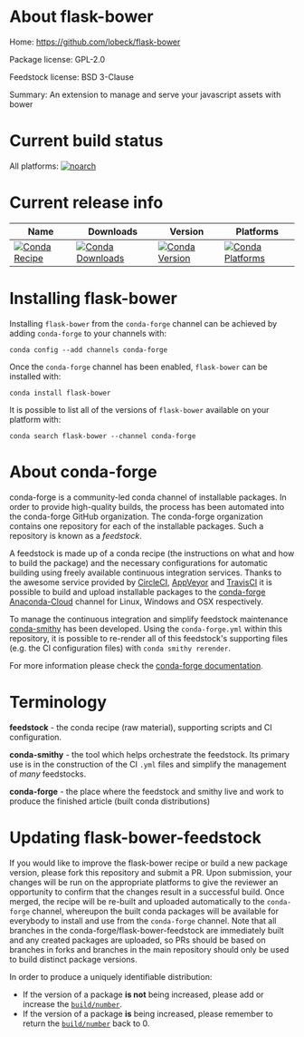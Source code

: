 About flask-bower
=================

Home: https://github.com/lobeck/flask-bower

Package license: GPL-2.0

Feedstock license: BSD 3-Clause

Summary: An extension to manage and serve your javascript assets with bower



Current build status
====================

All platforms:
[![noarch](https://img.shields.io/circleci/project/github/conda-forge/flask-bower-feedstock/master.svg?label=noarch)](https://circleci.com/gh/conda-forge/flask-bower-feedstock)

Current release info
====================

| Name | Downloads | Version | Platforms |
| --- | --- | --- | --- |
| [![Conda Recipe](https://img.shields.io/badge/recipe-flask--bower-green.svg)](https://anaconda.org/conda-forge/flask-bower) | [![Conda Downloads](https://img.shields.io/conda/dn/conda-forge/flask-bower.svg)](https://anaconda.org/conda-forge/flask-bower) | [![Conda Version](https://img.shields.io/conda/vn/conda-forge/flask-bower.svg)](https://anaconda.org/conda-forge/flask-bower) | [![Conda Platforms](https://img.shields.io/conda/pn/conda-forge/flask-bower.svg)](https://anaconda.org/conda-forge/flask-bower) |

Installing flask-bower
======================

Installing `flask-bower` from the `conda-forge` channel can be achieved by adding `conda-forge` to your channels with:

```
conda config --add channels conda-forge
```

Once the `conda-forge` channel has been enabled, `flask-bower` can be installed with:

```
conda install flask-bower
```

It is possible to list all of the versions of `flask-bower` available on your platform with:

```
conda search flask-bower --channel conda-forge
```


About conda-forge
=================

conda-forge is a community-led conda channel of installable packages.
In order to provide high-quality builds, the process has been automated into the
conda-forge GitHub organization. The conda-forge organization contains one repository
for each of the installable packages. Such a repository is known as a *feedstock*.

A feedstock is made up of a conda recipe (the instructions on what and how to build
the package) and the necessary configurations for automatic building using freely
available continuous integration services. Thanks to the awesome service provided by
[CircleCI](https://circleci.com/), [AppVeyor](http://www.appveyor.com/)
and [TravisCI](https://travis-ci.org/) it is possible to build and upload installable
packages to the [conda-forge](https://anaconda.org/conda-forge)
[Anaconda-Cloud](http://docs.anaconda.org/) channel for Linux, Windows and OSX respectively.

To manage the continuous integration and simplify feedstock maintenance
[conda-smithy](http://github.com/conda-forge/conda-smithy) has been developed.
Using the ``conda-forge.yml`` within this repository, it is possible to re-render all of
this feedstock's supporting files (e.g. the CI configuration files) with ``conda smithy rerender``.

For more information please check the [conda-forge documentation](https://conda-forge.org/docs/).

Terminology
===========

**feedstock** - the conda recipe (raw material), supporting scripts and CI configuration.

**conda-smithy** - the tool which helps orchestrate the feedstock.
                   Its primary use is in the construction of the CI ``.yml`` files
                   and simplify the management of *many* feedstocks.

**conda-forge** - the place where the feedstock and smithy live and work to
                  produce the finished article (built conda distributions)


Updating flask-bower-feedstock
==============================

If you would like to improve the flask-bower recipe or build a new
package version, please fork this repository and submit a PR. Upon submission,
your changes will be run on the appropriate platforms to give the reviewer an
opportunity to confirm that the changes result in a successful build. Once
merged, the recipe will be re-built and uploaded automatically to the
`conda-forge` channel, whereupon the built conda packages will be available for
everybody to install and use from the `conda-forge` channel.
Note that all branches in the conda-forge/flask-bower-feedstock are
immediately built and any created packages are uploaded, so PRs should be based
on branches in forks and branches in the main repository should only be used to
build distinct package versions.

In order to produce a uniquely identifiable distribution:
 * If the version of a package **is not** being increased, please add or increase
   the [``build/number``](http://conda.pydata.org/docs/building/meta-yaml.html#build-number-and-string).
 * If the version of a package **is** being increased, please remember to return
   the [``build/number``](http://conda.pydata.org/docs/building/meta-yaml.html#build-number-and-string)
   back to 0.